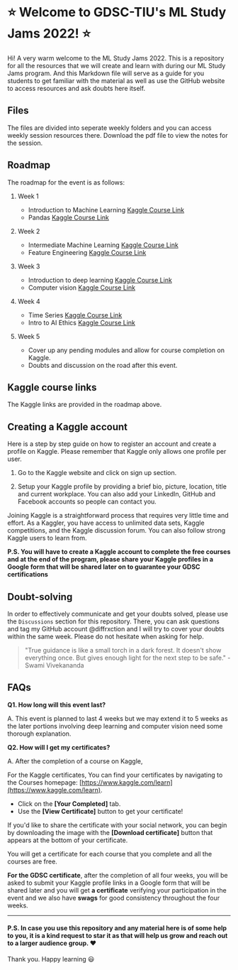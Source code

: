 # :star: Welcome to GDSC-TIU's ML Study Jams 2022! :star:

Hi! A very warm welcome to the ML Study Jams 2022. This is a repository for all the resources that we will create and learn with during our ML Study Jams program. And this Markdown file will serve as a guide for you students to get familiar with the material as well as use the GitHub website to access resources and ask doubts here itself.

## Files
The files are divided into seperate weekly folders and you can access weekly session resources there.
Download the pdf file to view the notes for the session.

## Roadmap

The roadmap for the event is as follows:
1. Week 1
    - Introduction to Machine Learning [Kaggle Course Link](https://www.kaggle.com/learn/intro-to-machine-learning)
    - Pandas [Kaggle Course Link](https://www.kaggle.com/learn/pandas)

2. Week 2
    - Intermediate Machine Learning [Kaggle Course Link](https://www.kaggle.com/learn/intermediate-machine-learning)
    - Feature Engineering [Kaggle Course Link](https://www.kaggle.com/learn/feature-engineering)
  
3. Week 3
    - Introduction to deep learning [Kaggle Course Link](https://www.kaggle.com/learn/intro-to-deep-learning)
    - Computer vision [Kaggle Course Link](https://www.kaggle.com/learn/computer-vision)
  
4. Week 4
    - Time Series [Kaggle Course Link](https://www.kaggle.com/learn/time-series)
    - Intro to AI Ethics [Kaggle Course Link](https://www.kaggle.com/learn/intro-to-ai-ethics)

5. Week 5
    - Cover up any pending modules and allow for course completion on Kaggle.
    - Doubts and discussion on the road after this event.

## Kaggle course links

The Kaggle links are provided in the roadmap above.

## Creating a Kaggle account

Here is a step by step guide on how to register an account and create a profile on Kaggle. Please remember that Kaggle only allows one profile per user.

1.  Go to the Kaggle website  and click on sign up section.
    
2.  Setup your Kaggle profile by providing a brief bio, picture, location, title and current workplace. You can also add your LinkedIn, GitHub and Facebook accounts so people can contact you.
    
Joining Kaggle is a straightforward process that requires very little time and effort. As a Kaggler, you have access to unlimited data sets, Kaggle competitions, and the Kaggle discussion forum. You can also follow strong Kaggle users to learn from.

**P.S. You will have to create a Kaggle account to complete the free courses and at the end of the program, please share your Kaggle profiles in a Google form that will be shared later on to guarantee your GDSC certifications**

## Doubt-solving

In order to effectively communicate and get your doubts solved, please use the `Discussions` section for this repository. There, you can ask questions and tag my GitHub account @diffrxction and I will try to cover your doubts within the same week. Please do not hesitate when asking for help.

> "True guidance is like a small torch in a dark forest. It doesn't show everything once. But gives enough light for the next step to be safe." - Swami Vivekananda 

## FAQs

**Q1. How long will this event last?**

A. This event is planned to last 4 weeks but we may extend it to 5 weeks as the later portions involving deep learning and computer vision need some thorough explanation.

**Q2. How will I get my certificates?**

A. After the completion of a course on Kaggle,

For the Kaggle certificates, 
You can find your certificates by navigating to the Courses homepage: [https://www.kaggle.com/learn](https://www.kaggle.com/learn).

-   Click on the **[Your Completed]** tab.
-   Use the **[View Certificate]** button to get your certificate!

If you'd like to share the certificate with your social network, you can begin by downloading the image with the **[Download certificate]** button that appears at the bottom of your certificate.

You will get a certificate for each course that you complete and all the courses are free.

**For the GDSC certificate**, after the completion of all four weeks, you will be asked to submit your Kaggle profile links in a Google form that will be shared later and you will get **a certificate** verifying your participation in the event and we also have **swags** for good consistency throughout the four weeks.

------------

#### P.S.  In case you use this repository and any material here is of some help to you, it is a kind request to star it as that will help us grow and reach out to a larger audience group. :heart:
Thank you. Happy learning :smiley:
